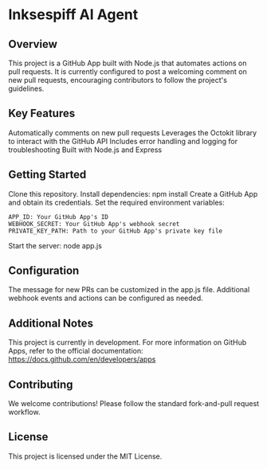 # Inksespiff AI Agent

## Overview

This project is a GitHub App built with Node.js that automates actions on pull requests. It is currently configured to post a welcoming comment on new pull requests, encouraging contributors to follow the project's guidelines.

## Key Features

Automatically comments on new pull requests
Leverages the Octokit library to interact with the GitHub API
Includes error handling and logging for troubleshooting
Built with Node.js and Express

## Getting Started

Clone this repository.
Install dependencies: npm install
Create a GitHub App and obtain its credentials.
Set the required environment variables:
```
APP_ID: Your GitHub App's ID
WEBHOOK_SECRET: Your GitHub App's webhook secret
PRIVATE_KEY_PATH: Path to your GitHub App's private key file
```
Start the server: node app.js

## Configuration

The message for new PRs can be customized in the app.js file.
Additional webhook events and actions can be configured as needed.

## Additional Notes

This project is currently in development.
For more information on GitHub Apps, refer to the official documentation: https://docs.github.com/en/developers/apps

## Contributing

We welcome contributions! Please follow the standard fork-and-pull request workflow.

## License

This project is licensed under the MIT License.
